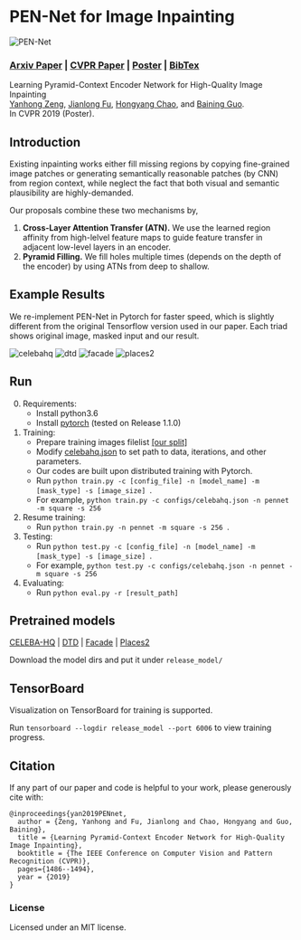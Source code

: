 # PEN-Net for Image Inpainting
![PEN-Net](https://github.com/researchmm/PEN-Net-for-Inpainting/blob/master/docs/PEN-Net.gif?raw=true)

### [Arxiv Paper](https://arxiv.org/abs/1904.07475) | [CVPR Paper](http://openaccess.thecvf.com/content_CVPR_2019/papers/Zeng_Learning_Pyramid-Context_Encoder_Network_for_High-Quality_Image_Inpainting_CVPR_2019_paper.pdf) | [Poster](https://drive.google.com/open?id=1Zyfmqa6zUS4fd7aBg577WTPzJj0QyZM9) | [BibTex](https://github.com/researchmm/PEN-Net-for-Inpainting#citation)

Learning Pyramid-Context Encoder Network for High-Quality Image Inpainting<br>
[Yanhong Zeng](https://sites.google.com/view/1900zyh),  [Jianlong Fu](https://jianlong-fu.github.io/), [Hongyang Chao](https://scholar.google.com/citations?user=qnbpG6gAAAAJ&hl),  and [Baining Guo](https://www.microsoft.com/en-us/research/people/bainguo/).<br>
In CVPR 2019 (Poster).

<!-- ------------------------------------------------------------------------------ -->
## Introduction 
Existing inpainting works either fill missing regions by copying fine-grained image patches or generating semantically reasonable patches (by CNN) from region context, while neglect the fact that both visual and semantic plausibility are highly-demanded. 

Our proposals combine these two mechanisms by,
1) **Cross-Layer Attention Transfer (ATN).** We use the learned region affinity from high-lelvel feature maps to guide feature transfer in adjacent low-level layers in an encoder. 
2) **Pyramid Filling.** We fill holes multiple times (depends on the depth of the encoder) by using ATNs from deep to shallow. 

<!-- ------------------------------------------------------------------------------ -->
## Example Results 
We re-implement PEN-Net in Pytorch for faster speed, which is slightly different from the original Tensorflow version used in our paper. Each triad shows original image, masked input and our result.

![celebahq](https://github.com/researchmm/PEN-Net-for-Inpainting/blob/pytorch/docs/celebahq.PNG?raw=true)
![dtd](https://github.com/researchmm/PEN-Net-for-Inpainting/blob/pytorch/docs/dtd.PNG?raw=true)
![facade](https://github.com/researchmm/PEN-Net-for-Inpainting/blob/pytorch/docs/facade.PNG?raw=true)
![places2](https://github.com/researchmm/PEN-Net-for-Inpainting/blob/pytorch/docs/places2.PNG?raw=true)

<!-- -------------------------------------------------------- -->
## Run 

0. Requirements:
    * Install python3.6
    * Install [pytorch](https://pytorch.org/) (tested on Release 1.1.0)
1. Training:
    * Prepare training images filelist [[our split]](https://drive.google.com/open?id=1_j51UEiZluWz07qTGtJ7Pbfeyp1-aZBg)
    * Modify [celebahq.json](configs/celebahq.json) to set path to data, iterations, and other parameters.
    * Our codes are built upon distributed training with Pytorch.  
    * Run `python train.py -c [config_file] -n [model_name] -m [mask_type] -s [image_size] `. 
    * For example, `python train.py -c configs/celebahq.json -n pennet -m square -s 256 `
2. Resume training:
    * Run `python train.py -n pennet -m square -s 256 `.
3. Testing:
    * Run `python test.py -c [config_file] -n [model_name] -m [mask_type] -s [image_size] `. 
    * For example, `python test.py -c configs/celebahq.json -n pennet -m square -s 256 `
4. Evaluating:
    * Run `python eval.py -r [result_path]`

<!-- ------------------------------------------------------------------- -->
## Pretrained models
[CELEBA-HQ](https://drive.google.com/open?id=1Xf_LwP38PLL78817nXfpsHsLuCNWoPX9) | 
[DTD](https://drive.google.com/open?id=1OCrML2j6apv44-TxJvpOLOzavJmxZtJr) |
[Facade](https://drive.google.com/open?id=1cTcEMIuii3jJfc5sstXxMQNyTVcV3I8K) |
[Places2](https://drive.google.com/open?id=1Hd8DUCJMGnCZz53_19zV4_p06YJ0UDt2) 

Download the model dirs and put it under `release_model/`


<!-- ------------------------------------------------------------------- -->
## TensorBoard
Visualization on TensorBoard for training is supported. 

Run `tensorboard --logdir release_model --port 6006` to view training progress. 

<!-- ------------------------------------------------------------------- -->
## Citation
If any part of our paper and code is helpful to your work, please generously cite with:
```
@inproceedings{yan2019PENnet,
  author = {Zeng, Yanhong and Fu, Jianlong and Chao, Hongyang and Guo, Baining},
  title = {Learning Pyramid-Context Encoder Network for High-Quality Image Inpainting},
  booktitle = {The IEEE Conference on Computer Vision and Pattern Recognition (CVPR)},
  pages={1486--1494},
  year = {2019}
}
```

### License
Licensed under an MIT license.
